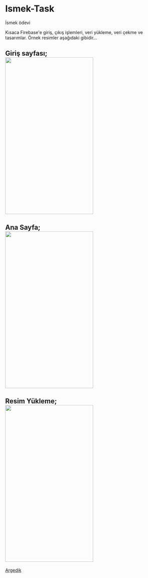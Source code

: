 # Ismek-Task
İsmek ödevi



Kısaca Firebase'e giriş, çıkış işlemleri, veri yükleme, veri çekme ve tasarımlar. Örnek resimler aşağıdaki gibidir...

Giriş sayfası;  
<a href="url"><img src="https://raw.githubusercontent.com/Argedik/Ismek-Task/main/images/Login.png" height="500" width="280" ></a>
---

Ana Sayfa;  
<a href="url"><img src="https://raw.githubusercontent.com/Argedik/Ismek-Task/main/images/HomePage.png" height="500" width="280" ></a>
---

Resim Yükleme;  
<a href="url"><img src="https://raw.githubusercontent.com/Argedik/Ismek-Task/main/images/UploadImages.png" height="500" width="280" ></a>
---
  
[Argedik](https://www.argedik.com/)  
